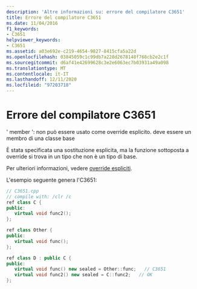 ```yaml
---
description: 'Altre informazioni su: errore del compilatore C3651'
title: Errore del compilatore C3651
ms.date: 11/04/2016
f1_keywords:
- C3651
helpviewer_keywords:
- C3651
ms.assetid: a03e692e-c219-4654-9827-8415cfa5a22d
ms.openlocfilehash: 03845059c1c99db7a228d2678148f768cb2e2c1f
ms.sourcegitcommit: d6af41e42699628c3e2e6063ec7b03931a49a098
ms.translationtype: MT
ms.contentlocale: it-IT
ms.lasthandoff: 12/11/2020
ms.locfileid: "97203718"
---
```

# <a name="compiler-error-c3651"></a>Errore del compilatore C3651

' member ': non può essere usato come override esplicito. deve essere un membro di una classe base

È stata specificata una sostituzione esplicita, ma la funzione sottoposta a override si trova in un tipo che non è un tipo di base.

Per ulteriori informazioni, vedere [override espliciti](../../extensions/explicit-overrides-cpp-component-extensions.md).

L'esempio seguente genera l'C3651:

```cpp
// C3651.cpp
// compile with: /clr /c
ref class C {
public:
   virtual void func2();
};

ref class Other {
public:
   virtual void func();
};

ref class D : public C {
public:
   virtual void func() new sealed = Other::func;   // C3651
   virtual void func2() new sealed = C::func2;   // OK
};
```
